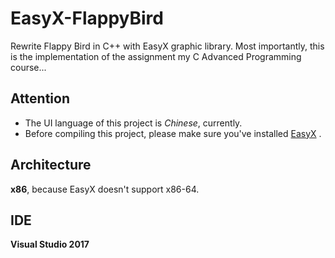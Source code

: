 # EasyX-FlappyBird
Rewrite Flappy Bird in C++ with EasyX graphic library.
Most importantly, this is the implementation of the assignment my C Advanced Programming course...

## Attention
* The UI language of this project is *Chinese*, currently.
* Before compiling this project, please make sure you've installed [EasyX](https://www.easyx.cn/) .


## Architecture
**x86**, because EasyX doesn't support x86-64.

## IDE
**Visual Studio 2017**

